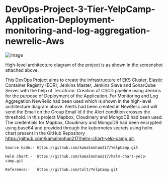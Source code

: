 # DevOps-Project-3-Tier-YelpCamp-Application-Deployment-monitoring-and-log-aggregation-newrelic-Aws
![image](https://github.com/user-attachments/assets/bb3b8976-8928-401c-a189-c4d4d06637be)

High-level architecture diagram of the project is as shown in the screenshot attached above. 

This DevOps Project aims to create the infrastructure of EKS Cluster, Elastic Container Registry (ECR), Jenkins Master, Jenkins Slave and SonarQube Server with the help of Terraform. Creation of CI/CD pipeline using Jenkins for the purpose of Deployment of the Application. For Monitoring and Log Aggregation NewRelic had been used which is shown in the high-level architecture diagram above. Alerts had been created in NewRelic and will send the Email on the Group Email Id if the Alert condition crosses the threshold. In this project Mapbox, Cloudinary and MongoDB had been used. The credentials for Mapbox, Cloudinary and MongoDB had been encrypted using base64 and provided through the kubernetes secrets using helm chart present in the GitHub Repository https://github.com/kamalmohan217/helm-chart-yelp-camp.git.

```
Source Code:- https://github.com/kamalmohan217/YelpCamp.git

Helm Chart:-  https://github.com/kamalmohan217/helm-chart-yelp-camp.git

Reference:-   https://github.com/Colt/YelpCamp.git
```
